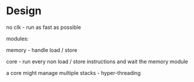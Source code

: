 # Design

no clk - run as fast as possible

modules:

memory - handle load / store

core - run every non load / store instructions and wait the memory module

a core might manage multiple stacks - hyper-threading

